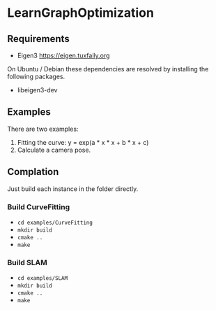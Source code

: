 # LearnGraphOptimization

## Requirements

-	Eigen3	<https://eigen.tuxfaily.org>

On Ubuntu / Debian these dependencies are resolved by installing the
following packages.
-	libeigen3-dev

## Examples

There are two examples:
1. Fitting the curve: y  = exp(a * x * x + b * x + c)
2. Calculate a camera pose.

## Complation
Just build each instance in the folder directly.

### Build CurveFitting
-	`cd examples/CurveFitting`
-	`mkdir build`
-	`cmake ..`
-	`make`

### Build SLAM
-	`cd examples/SLAM`
-	`mkdir build`
-	`cmake ..`
-	`make`
